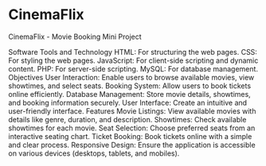 # CinemaFlix
CinemaFlix - Movie Booking Mini Project

Software Tools and Technology
HTML: For structuring the web pages.
CSS: For styling the web pages.
JavaScript: For client-side scripting and dynamic content.
PHP: For server-side scripting.
MySQL: For database management.
Objectives
User Interaction: Enable users to browse available movies, view showtimes, and select seats.
Booking System: Allow users to book tickets online efficiently.
Database Management: Store movie details, showtimes, and booking information securely.
User Interface: Create an intuitive and user-friendly interface.
Features
Movie Listings: View available movies with details like genre, duration, and description.
Showtimes: Check available showtimes for each movie.
Seat Selection: Choose preferred seats from an interactive seating chart.
Ticket Booking: Book tickets online with a simple and clear process.
Responsive Design: Ensure the application is accessible on various devices (desktops, tablets, and mobiles).
